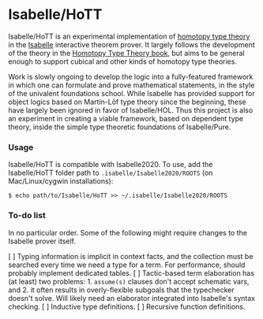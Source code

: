 # Isabelle/HoTT

Isabelle/HoTT is an experimental implementation of [homotopy type theory](https://en.wikipedia.org/wiki/Homotopy_type_theory) in the [Isabelle](https://isabelle.in.tum.de/) interactive theorem prover.
It largely follows the development of the theory in the [Homotopy Type Theory book](https://homotopytypetheory.org/book/), but aims to be general enough to support cubical and other kinds of homotopy type theories.

Work is slowly ongoing to develop the logic into a fully-featured framework in which one can formulate and prove mathematical statements, in the style of the univalent foundations school.
While Isabelle has provided support for object logics based on Martin-Löf type theory since the beginning, these have largely been ignored in favor of Isabelle/HOL.
Thus this project is also an experiment in creating a viable framework, based on dependent type theory, inside the simple type theoretic foundations of Isabelle/Pure.

### Usage

Isabelle/HoTT is compatible with Isabelle2020.
To use, add the Isabelle/HoTT folder path to `.isabelle/Isabelle2020/ROOTS` (on Mac/Linux/cygwin installations):

```
$ echo path/to/Isabelle/HoTT >> ~/.isabelle/Isabelle2020/ROOTS
```

### To-do list

In no particular order. Some of the following might require changes to the Isabelle prover itself.

[ ] Typing information is implicit in context facts, and the collection must be searched every time we need a type for a term.
    For performance, should probably implement dedicated tables.
[ ] Tactic-based term elaboration has (at least) two problems: 1. `assume(s)` clauses don't accept schematic vars, and 2. it often results in overly-flexible subgoals that the typechecker doesn't solve.
    Will likely need an elaborator integrated into Isabelle's syntax checking.
[ ] Inductive type definitions.
[ ] Recursive function definitions.


